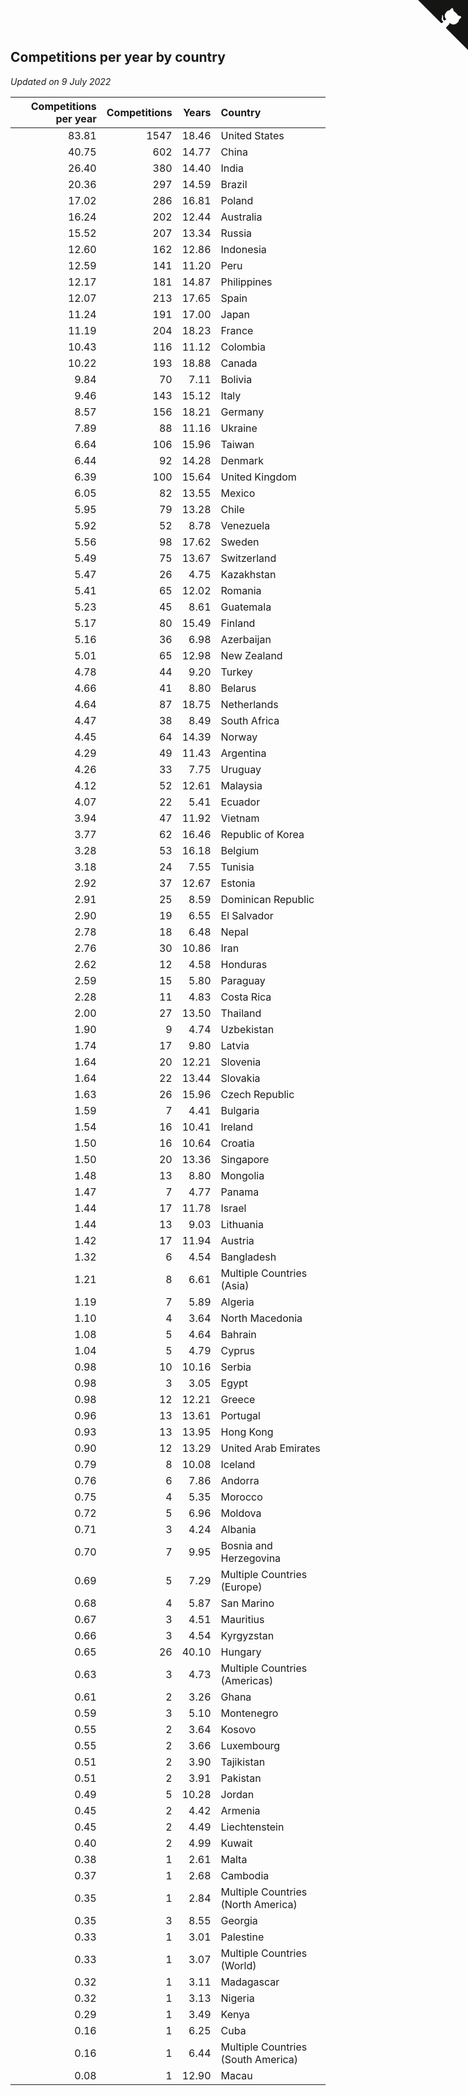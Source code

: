 ## Competitions per year by country

*Updated on  9 July 2022*

| Competitions per year | Competitions | Years | Country |
| ---: | ---: | ---: | :--- |
| 83.81 | 1547 | 18.46 | United States |
| 40.75 | 602 | 14.77 | China |
| 26.40 | 380 | 14.40 | India |
| 20.36 | 297 | 14.59 | Brazil |
| 17.02 | 286 | 16.81 | Poland |
| 16.24 | 202 | 12.44 | Australia |
| 15.52 | 207 | 13.34 | Russia |
| 12.60 | 162 | 12.86 | Indonesia |
| 12.59 | 141 | 11.20 | Peru |
| 12.17 | 181 | 14.87 | Philippines |
| 12.07 | 213 | 17.65 | Spain |
| 11.24 | 191 | 17.00 | Japan |
| 11.19 | 204 | 18.23 | France |
| 10.43 | 116 | 11.12 | Colombia |
| 10.22 | 193 | 18.88 | Canada |
| 9.84 | 70 | 7.11 | Bolivia |
| 9.46 | 143 | 15.12 | Italy |
| 8.57 | 156 | 18.21 | Germany |
| 7.89 | 88 | 11.16 | Ukraine |
| 6.64 | 106 | 15.96 | Taiwan |
| 6.44 | 92 | 14.28 | Denmark |
| 6.39 | 100 | 15.64 | United Kingdom |
| 6.05 | 82 | 13.55 | Mexico |
| 5.95 | 79 | 13.28 | Chile |
| 5.92 | 52 | 8.78 | Venezuela |
| 5.56 | 98 | 17.62 | Sweden |
| 5.49 | 75 | 13.67 | Switzerland |
| 5.47 | 26 | 4.75 | Kazakhstan |
| 5.41 | 65 | 12.02 | Romania |
| 5.23 | 45 | 8.61 | Guatemala |
| 5.17 | 80 | 15.49 | Finland |
| 5.16 | 36 | 6.98 | Azerbaijan |
| 5.01 | 65 | 12.98 | New Zealand |
| 4.78 | 44 | 9.20 | Turkey |
| 4.66 | 41 | 8.80 | Belarus |
| 4.64 | 87 | 18.75 | Netherlands |
| 4.47 | 38 | 8.49 | South Africa |
| 4.45 | 64 | 14.39 | Norway |
| 4.29 | 49 | 11.43 | Argentina |
| 4.26 | 33 | 7.75 | Uruguay |
| 4.12 | 52 | 12.61 | Malaysia |
| 4.07 | 22 | 5.41 | Ecuador |
| 3.94 | 47 | 11.92 | Vietnam |
| 3.77 | 62 | 16.46 | Republic of Korea |
| 3.28 | 53 | 16.18 | Belgium |
| 3.18 | 24 | 7.55 | Tunisia |
| 2.92 | 37 | 12.67 | Estonia |
| 2.91 | 25 | 8.59 | Dominican Republic |
| 2.90 | 19 | 6.55 | El Salvador |
| 2.78 | 18 | 6.48 | Nepal |
| 2.76 | 30 | 10.86 | Iran |
| 2.62 | 12 | 4.58 | Honduras |
| 2.59 | 15 | 5.80 | Paraguay |
| 2.28 | 11 | 4.83 | Costa Rica |
| 2.00 | 27 | 13.50 | Thailand |
| 1.90 | 9 | 4.74 | Uzbekistan |
| 1.74 | 17 | 9.80 | Latvia |
| 1.64 | 20 | 12.21 | Slovenia |
| 1.64 | 22 | 13.44 | Slovakia |
| 1.63 | 26 | 15.96 | Czech Republic |
| 1.59 | 7 | 4.41 | Bulgaria |
| 1.54 | 16 | 10.41 | Ireland |
| 1.50 | 16 | 10.64 | Croatia |
| 1.50 | 20 | 13.36 | Singapore |
| 1.48 | 13 | 8.80 | Mongolia |
| 1.47 | 7 | 4.77 | Panama |
| 1.44 | 17 | 11.78 | Israel |
| 1.44 | 13 | 9.03 | Lithuania |
| 1.42 | 17 | 11.94 | Austria |
| 1.32 | 6 | 4.54 | Bangladesh |
| 1.21 | 8 | 6.61 | Multiple Countries (Asia) |
| 1.19 | 7 | 5.89 | Algeria |
| 1.10 | 4 | 3.64 | North Macedonia |
| 1.08 | 5 | 4.64 | Bahrain |
| 1.04 | 5 | 4.79 | Cyprus |
| 0.98 | 10 | 10.16 | Serbia |
| 0.98 | 3 | 3.05 | Egypt |
| 0.98 | 12 | 12.21 | Greece |
| 0.96 | 13 | 13.61 | Portugal |
| 0.93 | 13 | 13.95 | Hong Kong |
| 0.90 | 12 | 13.29 | United Arab Emirates |
| 0.79 | 8 | 10.08 | Iceland |
| 0.76 | 6 | 7.86 | Andorra |
| 0.75 | 4 | 5.35 | Morocco |
| 0.72 | 5 | 6.96 | Moldova |
| 0.71 | 3 | 4.24 | Albania |
| 0.70 | 7 | 9.95 | Bosnia and Herzegovina |
| 0.69 | 5 | 7.29 | Multiple Countries (Europe) |
| 0.68 | 4 | 5.87 | San Marino |
| 0.67 | 3 | 4.51 | Mauritius |
| 0.66 | 3 | 4.54 | Kyrgyzstan |
| 0.65 | 26 | 40.10 | Hungary |
| 0.63 | 3 | 4.73 | Multiple Countries (Americas) |
| 0.61 | 2 | 3.26 | Ghana |
| 0.59 | 3 | 5.10 | Montenegro |
| 0.55 | 2 | 3.64 | Kosovo |
| 0.55 | 2 | 3.66 | Luxembourg |
| 0.51 | 2 | 3.90 | Tajikistan |
| 0.51 | 2 | 3.91 | Pakistan |
| 0.49 | 5 | 10.28 | Jordan |
| 0.45 | 2 | 4.42 | Armenia |
| 0.45 | 2 | 4.49 | Liechtenstein |
| 0.40 | 2 | 4.99 | Kuwait |
| 0.38 | 1 | 2.61 | Malta |
| 0.37 | 1 | 2.68 | Cambodia |
| 0.35 | 1 | 2.84 | Multiple Countries (North America) |
| 0.35 | 3 | 8.55 | Georgia |
| 0.33 | 1 | 3.01 | Palestine |
| 0.33 | 1 | 3.07 | Multiple Countries (World) |
| 0.32 | 1 | 3.11 | Madagascar |
| 0.32 | 1 | 3.13 | Nigeria |
| 0.29 | 1 | 3.49 | Kenya |
| 0.16 | 1 | 6.25 | Cuba |
| 0.16 | 1 | 6.44 | Multiple Countries (South America) |
| 0.08 | 1 | 12.90 | Macau |


<a href="https://github.com/JustinTimeCuber/wca_statistics" class="github-corner" aria-label="View source on Github"><svg width="80" height="80" viewBox="0 0 250 250" style="fill:#151513; color:#fff; position: absolute; top: 0; border: 0; right: 0;" aria-hidden="true"><path d="M0,0 L115,115 L130,115 L142,142 L250,250 L250,0 Z"></path><path d="M128.3,109.0 C113.8,99.7 119.0,89.6 119.0,89.6 C122.0,82.7 120.5,78.6 120.5,78.6 C119.2,72.0 123.4,76.3 123.4,76.3 C127.3,80.9 125.5,87.3 125.5,87.3 C122.9,97.6 130.6,101.9 134.4,103.2" fill="currentColor" style="transform-origin: 130px 106px;" class="octo-arm"></path><path d="M115.0,115.0 C114.9,115.1 118.7,116.5 119.8,115.4 L133.7,101.6 C136.9,99.2 139.9,98.4 142.2,98.6 C133.8,88.0 127.5,74.4 143.8,58.0 C148.5,53.4 154.0,51.2 159.7,51.0 C160.3,49.4 163.2,43.6 171.4,40.1 C171.4,40.1 176.1,42.5 178.8,56.2 C183.1,58.6 187.2,61.8 190.9,65.4 C194.5,69.0 197.7,73.2 200.1,77.6 C213.8,80.2 216.3,84.9 216.3,84.9 C212.7,93.1 206.9,96.0 205.4,96.6 C205.1,102.4 203.0,107.8 198.3,112.5 C181.9,128.9 168.3,122.5 157.7,114.1 C157.9,116.9 156.7,120.9 152.7,124.9 L141.0,136.5 C139.8,137.7 141.6,141.9 141.8,141.8 Z" fill="currentColor" class="octo-body"></path></svg></a><style>.github-corner:hover .octo-arm{animation:octocat-wave 560ms ease-in-out}@keyframes octocat-wave{0%,100%{transform:rotate(0)}20%,60%{transform:rotate(-25deg)}40%,80%{transform:rotate(10deg)}}@media (max-width:500px){.github-corner:hover .octo-arm{animation:none}.github-corner .octo-arm{animation:octocat-wave 560ms ease-in-out}}</style>
